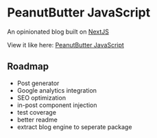 # PeanutButter JavaScript

An opinionated blog built on [NextJS](https://nextjs.org/)

View it like here: [PeanutButter JavaScript](https://www.peanutbutterjavascript.com/)

## Roadmap
- Post generator
- Google analytics integration
- SEO optimization
- in-post component injection
- test coverage
- better readme
- extract blog engine to seperate package